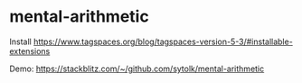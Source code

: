 # mental-arithmetic

Install
https://www.tagspaces.org/blog/tagspaces-version-5-3/#installable-extensions

Demo:
https://stackblitz.com/~/github.com/sytolk/mental-arithmetic
